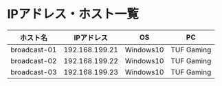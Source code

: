 # IPアドレス・ホスト一覧

ホスト名 | IPアドレス | OS | PC
-- | -- | -- | --
broadcast-01 | 192.168.199.21 | Windows10 | TUF Gaming
broadcast-02 | 192.168.199.22 | Windows10 | TUF Gaming
broadcast-03 | 192.168.199.23 | Windows10 | TUF Gaming
